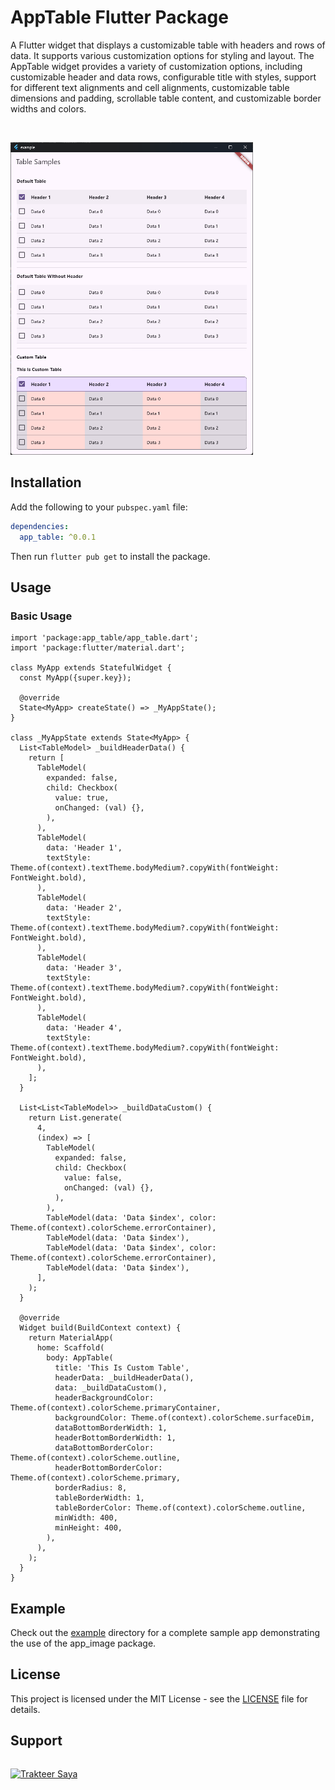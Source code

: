 # AppTable Flutter Package

A Flutter widget that displays a customizable table with headers and rows of data. It supports various customization options for styling and layout. The AppTable widget provides a variety of customization options, including customizable header and data rows, configurable title with styles, support for different text alignments and cell alignments, customizable table dimensions and padding, scrollable table content, and customizable border widths and colors.

<br/>
<p align="left">
  <img src="https://github.com/elrizwiraswara/app_table/raw/main/1.png" alt="Image 1" height="500">
</p>

## Installation

Add the following to your `pubspec.yaml` file:

```yaml
dependencies:
  app_table: ^0.0.1
```

Then run `flutter pub get` to install the package.

## Usage
### Basic Usage

```
import 'package:app_table/app_table.dart';
import 'package:flutter/material.dart';

class MyApp extends StatefulWidget {
  const MyApp({super.key});

  @override
  State<MyApp> createState() => _MyAppState();
}

class _MyAppState extends State<MyApp> {
  List<TableModel> _buildHeaderData() {
    return [
      TableModel(
        expanded: false,
        child: Checkbox(
          value: true,
          onChanged: (val) {},
        ),
      ),
      TableModel(
        data: 'Header 1',
        textStyle: Theme.of(context).textTheme.bodyMedium?.copyWith(fontWeight: FontWeight.bold),
      ),
      TableModel(
        data: 'Header 2',
        textStyle: Theme.of(context).textTheme.bodyMedium?.copyWith(fontWeight: FontWeight.bold),
      ),
      TableModel(
        data: 'Header 3',
        textStyle: Theme.of(context).textTheme.bodyMedium?.copyWith(fontWeight: FontWeight.bold),
      ),
      TableModel(
        data: 'Header 4',
        textStyle: Theme.of(context).textTheme.bodyMedium?.copyWith(fontWeight: FontWeight.bold),
      ),
    ];
  }

  List<List<TableModel>> _buildDataCustom() {
    return List.generate(
      4,
      (index) => [
        TableModel(
          expanded: false,
          child: Checkbox(
            value: false,
            onChanged: (val) {},
          ),
        ),
        TableModel(data: 'Data $index', color: Theme.of(context).colorScheme.errorContainer),
        TableModel(data: 'Data $index'),
        TableModel(data: 'Data $index', color: Theme.of(context).colorScheme.errorContainer),
        TableModel(data: 'Data $index'),
      ],
    );
  }

  @override
  Widget build(BuildContext context) {
    return MaterialApp(
      home: Scaffold(
        body: AppTable(
          title: 'This Is Custom Table',
          headerData: _buildHeaderData(),
          data: _buildDataCustom(),
          headerBackgroundColor: Theme.of(context).colorScheme.primaryContainer,
          backgroundColor: Theme.of(context).colorScheme.surfaceDim,
          dataBottomBorderWidth: 1,
          headerBottomBorderWidth: 1,
          dataBottomBorderColor: Theme.of(context).colorScheme.outline,
          headerBottomBorderColor: Theme.of(context).colorScheme.primary,
          borderRadius: 8,
          tableBorderWidth: 1,
          tableBorderColor: Theme.of(context).colorScheme.outline,
          minWidth: 400,
          minHeight: 400,
        ),
      ),
    );
  }
}
```

## Example
Check out the [example](example) directory for a complete sample app demonstrating the use of the app_image package.

## License
This project is licensed under the MIT License - see the [LICENSE](LICENSE) file for details.

## Support

<a href="https://trakteer.id/elrizwiraswara/tip" target="_blank"><img id="wse-buttons-preview" src="https://cdn.trakteer.id/images/embed/trbtn-red-6.png?date=18-11-2023" height="40" style="border:0px;height:40px;margin-top:14px" alt="Trakteer Saya"></a>
